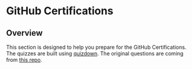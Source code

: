 # GitHub Certifications

## Overview

This section is designed to help you prepare for the GitHub Certifications. The quizzes are built using [quizdown](https://github.com/bonartm/quizdown-js). The original questions are coming from [this repo](https://github.com/FidelusAleksander/githubcertified/tree/master).